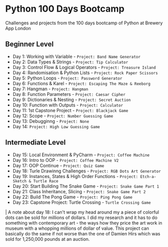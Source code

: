 # Python 100 Days Bootcamp

Challenges and projects from the 100 days bootcamp of Python at Brewery App London

## Beginner Level

- Day 1: Working with Variable - `Project: Band Name Generator`
- Day 2: Data Types & Strings - `Project: Tip Calculator`
- Day 3: Control Flow & Logical Operators - `Project: Treasure Island`
- Day 4: Randomisation & Python Lists - `Project: Rock Paper Scissors`
- Day 5: Python Loops - `Project: Password Generator`
- Day 6: Functions & Karel - `Project: Escaping The Maze & Reeborg`
- Day 7: Hangman - `Project: Hangman`
- Day 8: Function Parameters - `Project: Caesar Cipher`
- Day 9: Dictionaries & Nesting - `Project: Secret Auction`
- Day 10: Function with Outputs - `Project: Calculator`
- Day 11: 1st Capstone Project - `Project: Blackjack Game`
- Day 12: Scope - `Project: Number Guessing Game`
- Day 13: Debugginng - `Project: None`
- Day 14: `Project: High Low Guessing Game`

## Intermediate Level

- Day 15: Local Environment & PyCharm - `Project: Coffee Machine`
- Day 16: Intro to OOP - `Project: Coffee Machine V2`
- Day 17: OOP Continue - `Project: Quiz Game`
- Day 18: Turle Drawinng Challenges - `Project: RGB Dots Art Generator`
- Day 19: Instances, States & High Order Functions - `Project: Etch-a-Sketch & Turtle Race`
- Day 20: Start Building The Snake Game - `Project: Snake Game Part 1`
- Day 21: Class Inheritance, Slicing - `Project: Snake Game Part 2`
- Day 22: Build The Pong Game - `Project: Ping Pong Game`
- Day 23: Capstone Project: Turtle Crossing - `Turtle Crossing Game`

| A note about day 18: I can't wrap my head around my a piece of colorful dots can be sold for millions of dollars. I did my research and it has to do something with contemporary art - the ways how they price the art work in museum with a whopping millions of dollar of value. This project can basically do the same if not worse than the one of Damien Hirs which was sold for 1,250,000 pounds at an auction.
